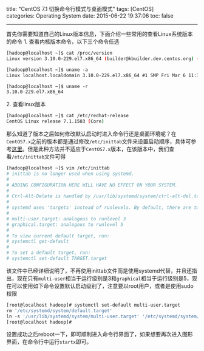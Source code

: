 title: "CentOS 7.1 切换命令行模式与桌面模式"
tags: [CentOS]
categories: Operating System
date: 2015-06-22 19:37:06
toc: false

---

首先你需要知道自己的Linux版本信息，下面介绍一些常用的查看Linux系统版本的命令
1. 查看内核版本命令，以下三个命令任选
```bash
[hadoop@localhost ~]$ cat /proc/version
Linux version 3.10.0-229.el7.x86_64 (builder@kbuilder.dev.centos.org) (gcc version 4.8.2 20140120 (Red Hat 4.8.2-16) (GCC) ) #1 SMP Fri Mar 6 11:36:42 UTC 2015

[hadoop@localhost ~]$ uname -a
Linux localhost.localdomain 3.10.0-229.el7.x86_64 #1 SMP Fri Mar 6 11:36:42 UTC 2015 x86_64 x86_64 x86_64 GNU/Linux

[hadoop@localhost ~]$ uname -r
3.10.0-229.el7.x86_64
```
2. 查看linux版本
```bash
[hadoop@localhost ~]$ cat /etc/redhat-release 
CentOS Linux release 7.1.1503 (Core) 
```

那么知道了版本之后如何修改默认启动时进入命令行还是桌面环境呢？在`CentOS7.x`之前的版本都是通过修改`/etc/inittab`文件来设置启动顺序，具体可参考[这里](http://www.habadog.com/2012/03/03/centos-model-switch/)。但是此种方法并不适应于`CentOS7.x`版本，在该版本中，我们查看`/etc/inittab`文件可得
```bash
[hadoop@localhost ~]$ vim /etc/inittab
# inittab is no longer used when using systemd.
#
# ADDING CONFIGURATION HERE WILL HAVE NO EFFECT ON YOUR SYSTEM.
#
# Ctrl-Alt-Delete is handled by /usr/lib/systemd/system/ctrl-alt-del.target
#
# systemd uses 'targets' instead of runlevels. By default, there are two main targets:
#
# multi-user.target: analogous to runlevel 3
# graphical.target: analogous to runlevel 5
#
# To view current default target, run:
# systemctl get-default
#
# To set a default target, run:
# systemctl set-default TARGET.target
```
该文件中已经详细说明了，不再使用inittab文件而是使用systemd代替，并且还指出，现在只有`multi-user`相当于运行级别是3和`graphical`相当于运行级别是5，现在可以使用如下命令设置默认启动级别了，注意要以root用户，或者是使用sudo权限
```bash
[root@localhost hadoop]# systemctl set-default multi-user.target
rm '/etc/systemd/system/default.target'
ln -s '/usr/lib/systemd/system/multi-user.target' '/etc/systemd/system/default.target'
[root@localhost hadoop]# 
```
设置成功之后reboot一下，即可顺利进入命令行界面了，如果想要再次进入图形界面，在命令行中运行`startx`即可。


